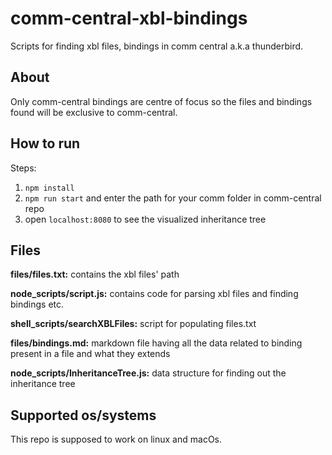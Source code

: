 # comm-central-xbl-bindings
Scripts for finding xbl files, bindings in comm central a.k.a thunderbird.

## About
Only comm-central bindings are centre of focus so the files and bindings found will be exclusive to comm-central.

## How to run

Steps:

1. `npm install`
2. `npm run start` and enter the path for your comm folder in comm-central repo
3. open `localhost:8080` to see the visualized inheritance tree

## Files

**files/files.txt:** contains the xbl files' path

**node_scripts/script.js:** contains code for parsing xbl files and finding bindings etc.

**shell_scripts/searchXBLFiles:** script for populating files.txt

**files/bindings.md:** markdown file having all the data related to binding present in a file and what they extends

**node_scripts/InheritanceTree.js:** data structure for finding out the inheritance tree

## Supported os/systems

This repo is supposed to work on linux and macOs.
